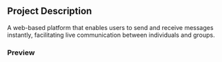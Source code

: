 ## Project Description
A web-based platform that enables users to send and receive messages instantly, facilitating live communication between individuals and groups.

### Preview

